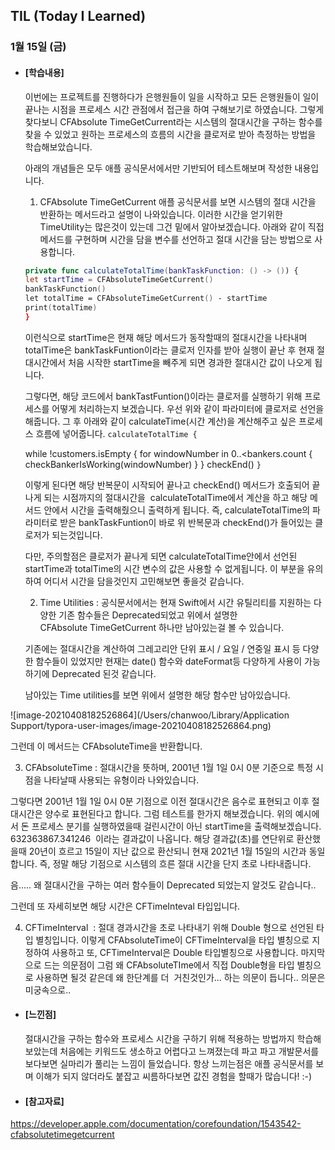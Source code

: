 ## TIL (Today I Learned)
### 1월 15일 (금)

- #### [학습내용]
  이번에는 프로젝트를 진행하다가 은행원들이 일을 시작하고 모든 은행원들이 일이 끝나는 시점을 프로세스 시간 관점에서 접근을 하여 구해보기로 하였습니다. 그렇게 찾다보니 CFAbsolute TimeGetCurrent라는 시스템의 절대시간을 구하는 함수를 찾을 수 있었고 원하는 프로세스의 흐름의 시간을 클로저로 받아 측정하는 방법을 학습해보았습니다.

  아래의 개념들은 모두 애플 공식문서에서만 기반되어 테스트해보며 작성한 내용입니다.

  1) CFAbsolute TimeGetCurrent
  애플 공식문서를 보면 시스템의 절대 시간을 반환하는 메서드라고 설명이 나와있습니다.
  이러한 시간을 얻기위한 TimeUtility는 많은것이 있는데 그건 밑에서 알아보겠습니다.
  아래와 같이 직접 메서드를 구현하며 시간을 담을 변수를 선언하고 절대 시간을 담는 방법으로 사용합니다.
  ```swift
  private func calculateTotalTime(bankTaskFunction: () -> ()) {
  let startTime = CFAbsoluteTimeGetCurrent()
  bankTaskFunction()
  let totalTime = CFAbsoluteTimeGetCurrent() - startTime
  print(totalTime)
  }
  ```
  이런식으로 startTime은 현재 해당 메서드가 동작할때의 절대시간을 나타내며 totalTime은 bankTaskFuntion이라는 클로저 인자를 받아
  실행이 끝난 후 현재 절대시간에서 처음 시작한 startTime을 빼주게 되면 경과한 절대시간 값이 나오게 됩니다.

  그렇다면, 해당 코드에서 bankTastFuntion()이라는 클로저를 실행하기 위해 프로세스를 어떻게 처리하는지 보겠습니다.
  우선 위와 같이 파라미터에 클로저로 선언을 해줍니다.
  그 후 아래와 같이 calculateTime(시간 계산)을 계산해주고 싶은 프로세스 흐름에 넣어줍니다.
`calculateTotalTime {`

 	while !customers.isEmpty {
 		for windowNumber in 0..<bankers.count {
 			checkBankerIsWorking(windowNumber)
 		}
 	}
 	checkEnd()
`}`

  이렇게 된다면 해당 반복문이 시작되어 끝나고 checkEnd() 메서드가 호출되어 끝나게 되는 시점까지의 절대시간을 
calculateTotalTime에서 계산을 하고 해당 메서드 안에서 시간을 출력해줬으니 출력하게 됩니다.
즉, calculateTotalTime의 파라미터로 받은 bankTaskFuntion이 바로 위 반복문과 checkEnd()가 들어있는 클로저가 되는것입니다.

  다만, 주의할점은 클로저가 끝나게 되면 calculateTotalTime안에서 선언된 startTime과 totalTime의 시간 변수의 값은 사용할 수 없게됩니다. 이 부분을 유의하여 어디서 시간을 담을것인지 고민해보면 좋을것 같습니다.

  2) Time Utilities
: 공식문서에서는 현재 Swift에서 시간 유틸리티를 지원하는 다양한 기존 함수들은 Deprecated되었고 위에서 설명한 CFAbsolute TimeGetCurrent
하나만 남아있는걸 볼 수 있습니다.

  기존에는 절대시간을 계산하여 그레고리안 단위 표시 / 요일 / 연중일 표시 등 다양한 함수들이 있었지만
현재는 date() 함수와 dateFormat등 다양하게 사용이 가능하기에 Deprecated 된것 같습니다.

  남아있는 Time utilities를 보면 위에서 설명한 해당 함수만 남아있습니다.

![image-20210408182526864](/Users/chanwoo/Library/Application Support/typora-user-images/image-20210408182526864.png)

그런데 이 메서드는 CFAbsoluteTime을 반환합니다.

3) CFAbsoluteTime
: 절대시간을 뜻하며, 2001년 1월 1일 0시 0분 기준으로 특정 시점을 나타날때 사용되는 유형이라 나와있습니다.

그렇다면 2001년 1월 1일 0시 0분 기점으로 이전 절대시간은 음수로 표현되고 이후 절대시간은 양수로 표현된다고 합니다.
그럼 테스트를 한가지 해보겠습니다. 위의 예시에서 돈 프로세스 분기를 실행하였을때 걸린시간이 아닌 startTime을 출력해보겠습니다.
632363867.341246
 이라는 결과값이 나옵니다.
해당 결과값(초)를 연단위로 환산했을때 20년이 흐르고 15일이 지난 값으로 환산되니 현재 2021년 1월 15일의 시간과 동일합니다.
즉, 정말 해당 기점으로 시스템의 흐른 절대 시간을 단지 초로 나타내줍니다.

음..... 왜 절대시간을 구하는 여러 함수들이 Deprecated 되었는지 알것도 같습니다..

그런데 또 자세히보면 해당 시간은 CFTimeInteval 타입입니다.

4) CFTimeInterval
 : 절대 경과시간을 초로 나타내기 위해 Double 형으로 선언된 타입 별칭입니다.
이렇게 CFAbsoluteTime이 CFTimeInterval을 타입 별칭으로 지정하여 사용하고 또, CFTimeInterval은 Double 타입별칭으로 사용합니다.
마지막으로 드는 의문점이 그럼 왜 CFAbsoluteTIme에서 직접 Double형을 타입 별칭으로 사용하면 될것 같은데 왜 한단계를 더 
거친것인가... 하는 의문이 듭니다.. 의문은 미궁속으로..

- #### [느낀점]
  절대시간을 구하는 함수와 프로세스 시간을 구하기 위해 적용하는 방법까지 학습해보았는데 처음에는 키워드도 생소하고 어렵다고 느껴졌는데 파고 파고 개발문서를 보다보면 실마리가 풀리는 느낌이 들었습니다.
  항상 느끼는점은 애플 공식문서를 보며 이해가 되지 않더라도 붙잡고 씨름하다보면 값진 경험을 할때가 많습니다! :-)

- #### [참고자료]
https://developer.apple.com/documentation/corefoundation/1543542-cfabsolutetimegetcurrent